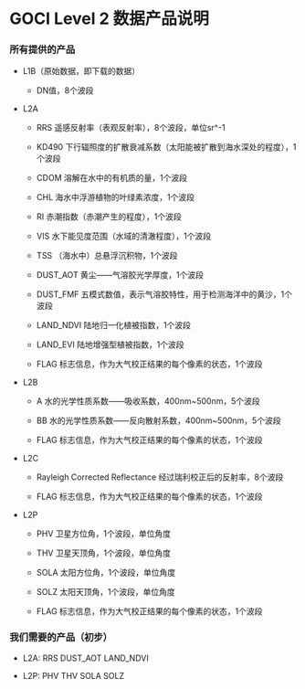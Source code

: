 # GOCI Level 2 数据产品说明

### 所有提供的产品

+ L1B（原始数据，即下载的数据）

  + DN值，8个波段

+ L2A

  + RRS 遥感反射率（表观反射率），8个波段，单位sr^-1

  + KD490 下行辐照度的扩散衰减系数（太阳能被扩散到海水深处的程度），1个波段

  + CDOM 溶解在水中的有机质的量，1个波段

  + CHL 海水中浮游植物的叶绿素浓度，1个波段

  + RI 赤潮指数（赤潮产生的程度），1个波段

  + VIS 水下能见度范围（水域的清澈程度），1个波段

  + TSS （海水中）总悬浮沉积物，1个波段

  + DUST_AOT  黄尘——气溶胶光学厚度，1个波段

  + DUST_FMF 五模式数值，表示气溶胶特性，用于检测海洋中的黄沙，1个波段

  + LAND_NDVI 陆地归一化植被指数，1个波段

  + LAND_EVI 陆地增强型植被指数，1个波段

  + FLAG 标志信息，作为大气校正结果的每个像素的状态，1个波段

+ L2B

  + A 水的光学性质系数——吸收系数，400nm~500nm，5个波段

  + BB 水的光学性质系数——反向散射系数，400nm~500nm，5个波段

  + FLAG 标志信息，作为大气校正结果的每个像素的状态，1个波段

+ L2C

  + Rayleigh Corrected Reflectance 经过瑞利校正后的反射率，8个波段

  + FLAG 标志信息，作为大气校正结果的每个像素的状态，1个波段

+ L2P

  + PHV 卫星方位角，1个波段，单位角度

  + THV 卫星天顶角，1个波段，单位角度

  + SOLA 太阳方位角，1个波段，单位角度

  + SOLZ 太阳天顶角，1个波段，单位角度

  + FLAG 标志信息，作为大气校正结果的每个像素的状态，1个波段

### 我们需要的产品（初步）

+ L2A:  RRS  DUST_AOT  LAND_NDVI

+ L2P:  PHV  THV SOLA  SOLZ


